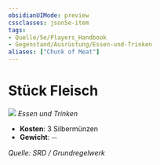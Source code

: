 ```yaml
---
obsidianUIMode: preview
cssclasses: json5e-item
tags:
- Quelle/5e/Players_Handbook
- Gegenstand/Ausrüstung/Essen-und-Trinken
aliases: ["Chunk of Meat"]
---
```

# Stück Fleisch
![](../../../99%20-%20Setup/Files/Bildersammlung/Symbolik/Gegenstände.webp#token)
*Essen und Trinken*  

- **Kosten**: 3 Silbermünzen
- **Gewicht**: ⏤

*Quelle: SRD / Grundregelwerk*